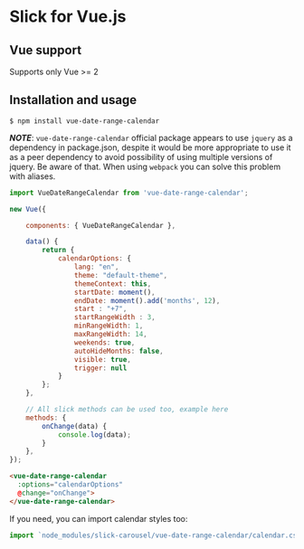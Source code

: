 # Slick for Vue.js

## Vue support

Supports only Vue >= 2

## Installation and usage

    $ npm install vue-date-range-calendar

***NOTE***: `vue-date-range-calendar` official package appears to use `jquery` as a dependency in package.json,
despite it would be more appropriate to use it as a peer dependency to avoid possibility of using multiple
versions of jquery. Be aware of that. When using `webpack` you can solve this problem with aliases.

```javascript
import VueDateRangeCalendar from 'vue-date-range-calendar';

new Vue({

    components: { VueDateRangeCalendar },

    data() {
        return {
            calendarOptions: {
                lang: "en",
                theme: "default-theme",
                themeContext: this,
                startDate: moment(),
                endDate: moment().add('months', 12),
                start : "+7",
                startRangeWidth : 3, 
                minRangeWidth: 1,
                maxRangeWidth: 14,
                weekends: true,
                autoHideMonths: false,
                visible: true,
                trigger: null
            }
        };
    },

    // All slick methods can be used too, example here
    methods: {
        onChange(data) {
            console.log(data);
        }
    },
});
```

```html
<vue-date-range-calendar
  :options="calendarOptions"
  @change="onChange">
</vue-date-range-calendar>
```

If you need, you can import calendar styles too:

```javascript
import `node_modules/slick-carousel/vue-date-range-calendar/calendar.css`;
```
